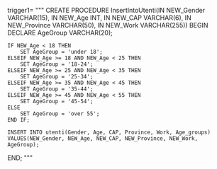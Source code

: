 trigger1= """
CREATE PROCEDURE InsertIntoUtenti(IN NEW_Gender VARCHAR(15), IN NEW_Age INT, IN NEW_CAP VARCHAR(6), IN NEW_Province VARCHAR(50), IN NEW_Work VARCHAR(255))
BEGIN
    DECLARE AgeGroup VARCHAR(20);

    IF NEW_Age < 18 THEN 
        SET AgeGroup = 'under 18';
    ELSEIF NEW_Age >= 18 AND NEW_Age < 25 THEN
        SET AgeGroup = '18-24';
    ELSEIF NEW_Age >= 25 AND NEW_Age < 35 THEN 
        SET AgeGroup = '25-34';
    ELSEIF NEW_Age >= 35 AND NEW_Age < 45 THEN
        SET AgeGroup = '35-44';
    ELSEIF NEW_Age >= 45 AND NEW_Age < 55 THEN
        SET AgeGroup = '45-54';
    ELSE
        SET AgeGroup = 'over 55';
    END IF;

    INSERT INTO utenti(Gender, Age, CAP, Province, Work, Age_groups) VALUES(NEW_Gender, NEW_Age, NEW_CAP, NEW_Province, NEW_Work, AgeGroup);
END;
"""
